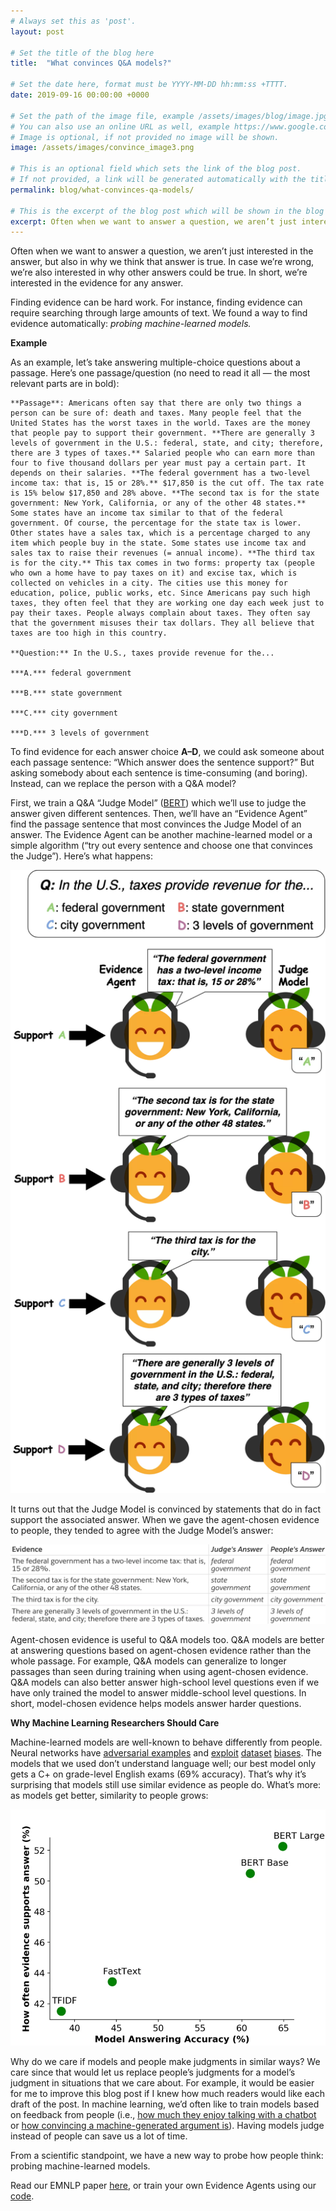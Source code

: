 ```yaml
---
# Always set this as 'post'.
layout: post

# Set the title of the blog here
title:  "What convinces Q&A models?"

# Set the date here, format must be YYYY-MM-DD hh:mm:ss +TTTT.
date: 2019-09-16 00:00:00 +0000

# Set the path of the image file, example /assets/images/blog/image.jpg
# You can also use an online URL as well, example https://www.google.com/image.jpg
# Image is optional, if not provided no image will be shown.
image: /assets/images/convince_image3.png

# This is an optional field which sets the link of the blog post.
# If not provided, a link will be generated automatically with the title of the blog post.
permalink: blog/what-convinces-qa-models/

# This is the excerpt of the blog post which will be shown in the blog listing page.
excerpt: Often when we want to answer a question, we aren’t just interested in the answer, but also in why we think that answer is true. In case we’re wrong, we’re also interested in why other answers could be true.  
---
```


<!-- Add the blog post here in markdown -->

Often when we want to answer a question, we aren’t just interested in the answer, but also in why we think that answer is true. In case we’re wrong, we’re also interested in why other answers could be true. In short, we’re interested in the evidence for any answer.

Finding evidence can be hard work. For instance, finding evidence can require searching through large amounts of text. We found a way to find evidence automatically: *probing machine-learned models.*

**Example**

As an example, let’s take answering multiple-choice questions about a passage. Here’s one passage/question (no need to read it all — the most relevant parts are in bold):

    **Passage**: Americans often say that there are only two things a person can be sure of: death and taxes. Many people feel that the United States has the worst taxes in the world. Taxes are the money that people pay to support their government. **There are generally 3 levels of government in the U.S.: federal, state, and city; therefore, there are 3 types of taxes.** Salaried people who can earn more than four to five thousand dollars per year must pay a certain part. It depends on their salaries. **The federal government has a two-level income tax: that is, 15 or 28%.** $17,850 is the cut off. The tax rate is 15% below $17,850 and 28% above. **The second tax is for the state government: New York, California, or any of the other 48 states.** Some states have an income tax similar to that of the federal government. Of course, the percentage for the state tax is lower. Other states have a sales tax, which is a percentage charged to any item which people buy in the state. Some states use income tax and sales tax to raise their revenues (= annual income). **The third tax is for the city.** This tax comes in two forms: property tax (people who own a home have to pay taxes on it) and excise tax, which is collected on vehicles in a city. The cities use this money for education, police, public works, etc. Since Americans pay such high taxes, they often feel that they are working one day each week just to pay their taxes. People always complain about taxes. They often say that the government misuses their tax dollars. They all believe that taxes are too high in this country.

    **Question:** In the U.S., taxes provide revenue for the...
 
    ***A.*** federal government

    ***B.*** state government

    ***C.*** city government

    ***D.*** 3 levels of government

To find evidence for each answer choice **A–D**, we could ask someone about each passage sentence: “Which answer does the sentence support?” But asking somebody about each sentence is time-consuming (and boring). Instead, can we replace the person with a Q&A model?

First, we train a Q&A “Judge Model” ([BERT](https://arxiv.org/abs/1810.04805)) which we’ll use to judge the answer given different sentences. Then, we’ll have an “Evidence Agent” find the passage sentence that most convinces the Judge Model of an answer. The Evidence Agent can be another machine-learned model or a simple algorithm (“try out every sentence and choose one that convinces the Judge”). Here’s what happens:

![Inverse Scaling Prize Ideas](/assets/images/convince_image1.png)

It turns out that the Judge Model is convinced by statements that do in fact support the associated answer. When we gave the agent-chosen evidence to people, they tended to agree with the Judge Model’s answer:

![Inverse Scaling Prize Ideas](/assets/images/convince_image2.png)

Agent-chosen evidence is useful to Q&A models too. Q&A models are better at answering questions based on agent-chosen evidence rather than the whole passage. For example, Q&A models can generalize to longer passages than seen during training when using agent-chosen evidence. Q&A models can also better answer high-school level questions even if we have only trained the model to answer middle-school level questions. In short, model-chosen evidence helps models answer harder questions.

**Why Machine Learning Researchers Should Care**

Machine-learned models are well-known to behave differently from people. Neural networks have [adversarial examples](https://arxiv.org/abs/1312.6199) and [exploit](https://arxiv.org/abs/1707.07328) [dataset](https://arxiv.org/abs/1803.02324) [biases](https://arxiv.org/abs/1811.12231). The models that we used don’t understand language well; our best model only gets a C+ on grade-level English exams (69% accuracy). That’s why it’s surprising that models still use similar evidence as people do. What’s more: as models get better, similarity to people grows:

![Inverse Scaling Prize Ideas](/assets/images/convince_image3.png)

Why do we care if models and people make judgments in similar ways? We care since that would let us replace people’s judgments for a model’s judgment in situations that we care about. For example, it would be easier for me to improve this blog post if I knew how much readers would like each draft of the post. In machine learning, we’d often like to train models based on feedback from people (i.e., [how much they enjoy talking with a chatbot](https://arxiv.org/abs/1901.05415) or [how convincing a machine-generated argument is](https://openai.com/blog/debate/)). Having models judge instead of people can save us a lot of time.

From a scientific standpoint, we have a new way to probe how people think: probing machine-learned models.

Read our EMNLP paper [here](https://arxiv.org/abs/1909.05863), or train your own Evidence Agents using our [code](https://github.com/ethanjperez/convince).
